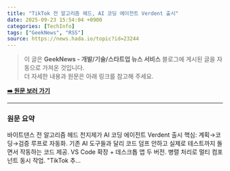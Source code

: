 ```yaml
---
title: "TikTok 전 알고리즘 헤드, AI 코딩 에이전트 Verdent 출시"
date: 2025-09-23 15:54:04 +0900
categories: [TechInfo]
tags: ["GeekNews", "RSS"]
source: https://news.hada.io/topic?id=23244
---
```

> 이 글은 **GeekNews - 개발/기술/스타트업 뉴스 서비스** 블로그에 게시된 글을 자동으로 가져온 것입니다. <br>
> 더 자세한 내용과 원문은 아래 링크를 참고해 주세요.

[**➡️ 원문 보러 가기**](https://news.hada.io/topic?id=23244)

---

### 원문 요약
바이트댄스 전 알고리즘 헤드 천지제가 AI 코딩 에이전트 Verdent 출시 핵심: 계획→코딩→검증 루프로 자동화. 기존 AI 도구들과 달리 코드 덤프 안하고 실제로 테스트까지 돌면서 작동하는 코드 제공. VS Code 확장 + 데스크톱 앱 두 버전. 병렬 처리로 멀티 컴포넌트 동시 작업. "TikTok 추...
